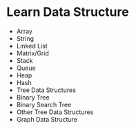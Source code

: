
# Learn Data Structure

* Array
* String
* Linked List
* Matrix/Grid
* Stack
* Queue
* Heap
* Hash
* Tree Data Structures
* Binary Tree
* Binary Search Tree
* Other Tree Data Structures
* Graph Data Structure
